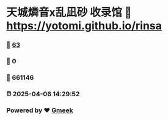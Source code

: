 # 天城燐音x乱凪砂 收录馆 :link: https://yotomi.github.io/rinsa 
### :page_facing_up: [63](https://yotomi.github.io/rinsa/tag.html) 
### :speech_balloon: 0 
### :hibiscus: 661146 
### :alarm_clock: 2025-04-06 14:29:52 
### Powered by :heart: [Gmeek](https://github.com/Meekdai/Gmeek)
